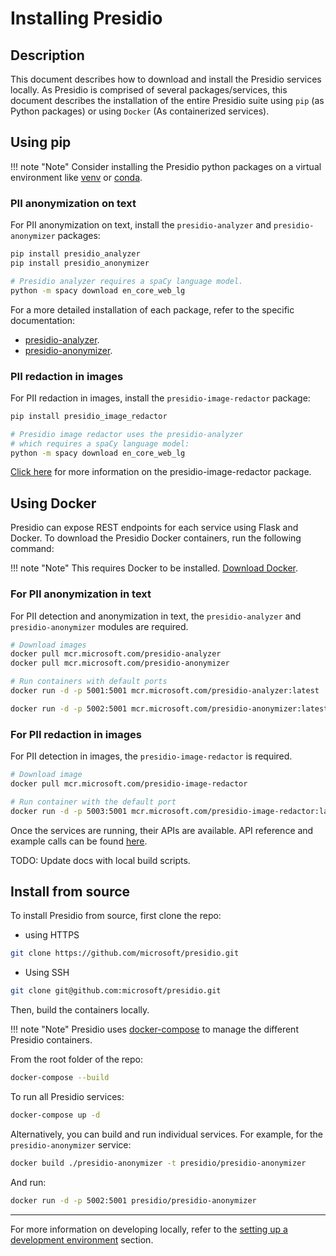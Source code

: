 # Installing Presidio

## Description

This document describes how to download and install the Presidio services locally.
As Presidio is comprised of several packages/services, 
this document describes the installation of the entire 
Presidio suite using `pip` (as Python packages) or using `Docker` (As containerized services).

## Using pip

!!! note "Note" 
    Consider installing the Presidio python packages 
    on a virtual environment like [venv](https://docs.python.org/3/tutorial/venv.html) 
    or [conda](https://docs.conda.io/projects/conda/en/latest/user-guide/tasks/manage-environments.html).

### PII anonymization on text

For PII anonymization on text, install the `presidio-analyzer` and `presidio-anonymizer` packages:

```sh
pip install presidio_analyzer
pip install presidio_anonymizer

# Presidio analyzer requires a spaCy language model.
python -m spacy download en_core_web_lg
```

For a more detailed installation of each package, refer to the specific documentation:

- [presidio-analyzer](analyzer/index.md).
- [presidio-anonymizer](anonymizer/index.md).

### PII redaction in images

For PII redaction in images, install the `presidio-image-redactor` package:

```sh
pip install presidio_image_redactor

# Presidio image redactor uses the presidio-analyzer
# which requires a spaCy language model:
python -m spacy download en_core_web_lg
```

[Click here](image-redactor/index.md) for more information on the presidio-image-redactor package.

## Using Docker

Presidio can expose REST endpoints for each service using Flask and Docker. 
To download the Presidio Docker containers, run the following command:

!!! note "Note" 
    This requires Docker to be installed. [Download Docker](https://docs.docker.com/get-docker/).

### For PII anonymization in text

For PII detection and anonymization in text, the `presidio-analyzer` 
and `presidio-anonymizer` modules are required.

```sh
# Download images
docker pull mcr.microsoft.com/presidio-analyzer
docker pull mcr.microsoft.com/presidio-anonymizer

# Run containers with default ports
docker run -d -p 5001:5001 mcr.microsoft.com/presidio-analyzer:latest

docker run -d -p 5002:5001 mcr.microsoft.com/presidio-anonymizer:latest
```

### For PII redaction in images

For PII detection in images, the `presidio-image-redactor` is required.

```sh
# Download image
docker pull mcr.microsoft.com/presidio-image-redactor

# Run container with the default port
docker run -d -p 5003:5001 mcr.microsoft.com/presidio-image-redactor:latest
```

Once the services are running, their APIs are available. 
API reference and example calls can be found [here](api.md).

TODO: Update docs with local build scripts.

## Install from source

To install Presidio from source, first clone the repo:

- using HTTPS

```sh
git clone https://github.com/microsoft/presidio.git
```

- Using SSH

```sh
git clone git@github.com:microsoft/presidio.git
```

Then, build the containers locally.

!!! note "Note" 
    Presidio uses [docker-compose](https://docs.docker.com/compose/) to manage the different Presidio containers.

From the root folder of the repo:

```sh
docker-compose --build
```

To run all Presidio services:

```sh
docker-compose up -d
```

Alternatively, you can build and run individual services. 
For example, for the `presidio-anonymizer` service:

```sh
docker build ./presidio-anonymizer -t presidio/presidio-anonymizer
```

And run:

```sh
docker run -d -p 5002:5001 presidio/presidio-anonymizer
```


---

For more information on developing locally, 
refer to the [setting up a development environment](development.md) section.
